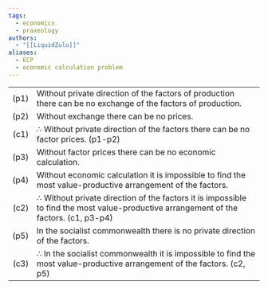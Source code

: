 ```yaml
---
tags:
  - economics
  - praxeology
authors:
  - "[[LiquidZulu]]"
aliases:
  - ECP
  - economic calculation problem
---
```


|      |                                                                                                                                                  |
| ---: | :----------------------------------------------------------------------------------------------------------------------------------------------- |
| (p1) | Without private direction of the factors of production there can be no exchange of the factors of production.                                    |
| (p2) | Without exchange there can be no prices.                                                                                                         |
| (c1) | $\therefore$ Without private direction of the factors there can be no factor prices. (p1-p2)                                                     |
| (p3) | Without factor prices there can be no economic calculation.                                                                                      |
| (p4) | Without economic calculation it is impossible to find the most value-productive arrangement of the factors.                                      |
| (c2) | $\therefore$ Without private direction of the factors it is impossible to find the most value-productive arrangement of the factors. (c1, p3-p4) |
| (p5) | In the socialist commonwealth there is no private direction of the factors.                                                                      |
| (c3) | $\therefore$ In the socialist commonwealth it is impossible to find the most value-productive arrangement of the factors. (c2, p5)               |
